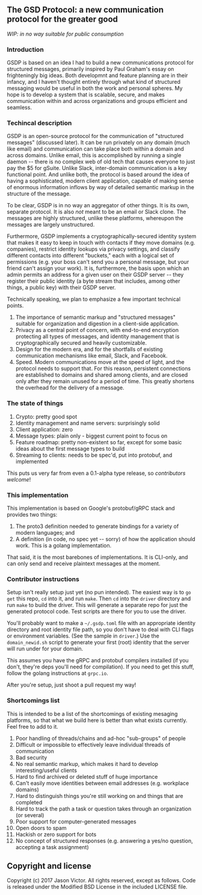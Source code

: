 ## The GSD Protocol: a new communication protocol for the greater good

*WIP: in no way suitable for public consumption*

### Introduction

GSDP is based on an idea I had to build a new communications protocol for structured messages, primarily inspired by Paul Graham's essay on frighteningly big ideas. Both developmnt and feature planning are in their infancy, and I haven't thought entirely through what kind of structured messaging would be useful in both the work and personal spheres. My hope is to develop a system that is scalable, secure, and makes communication within and across organizations and groups efficient and seamless. 

### Techincal description

GSDP is an open-source protocol for the communication of "structured messages" (discussed later). It can be run privately on any domain (much like email) and communication can take place both within a domain and across domains. Unlike email, this is accomplished by running a single daemon -- there is no complex web of old tech that causes everyone to just pay the $5 for gSuite. Unlike Slack, inter-domain communication is a key functional point. And unlike both, the protocol is based around the idea of having a sophisticated, modern client application, capable of making sense of enormous information inflows by way of detailed semantic markup in the structure of the message.

To be clear, GSDP is in no way an aggregator of other things. It is its own, separate protocol. It is also *not* meant to be an email or Slack clone. The messages are highly structured, unlike these platforms, whereupon the messages are largely unstructured.

Furthermore, GSDP implements a cryptographically-secured identity system that makes it easy to keep in touch with contacts if they move domains (e.g. companies), restrict identity lookups via privacy settings, and classify different contacts into different "buckets," each with a logical set of permissions (e.g. your boss can't send you a personal message, but your friend can't assign your work). It is, furthermore, the basis upon which an admin permits an address for a given user on their GSDP server -- they register their public identity (a byte stream that includes, among other things, a public key) with their GSDP server.

Technically speaking, we plan to emphasize a few important technical points.

1. The importance of semantic markup and "structured messages" suitable for organization and digestion in a client-side application.
2. Privacy as a central point of concern, with end-to-end encryption protecting all types of messages, and identity management that is cryptographically secured and heavily customizable.
3. Design for the modern era, and for the shortfalls of existing communication mechanisms like email, Slack, and Facebook.
4. Speed. Modern communications move at the speed of light, and the protocol needs to support that. For this reason, persistent connections are established to domains and shared among clients, and are closed only after they remain unused for a period of time. This greatly shortens the overhead for the delivery of a message. 

### The state of things

1. Crypto: pretty good spot
2. Identity management and name servers: surprisingly solid
3. Client application: zero
4. Message types: plain only - biggest current point to focus on
5. Feature roadmap: pretty non-existent so far, except for some basic ideas about the first message types to build
6. Streaming to clients: needs to be spec'd, put into protobuf, and implemented 

This puts us very far from even a 0.1-alpha type release, so *contributors welcome*!

### This implementation

This implementation is based on Google's protobuf/gRPC stack and provides two things:

1. The proto3 definition needed to generate bindings for a variety of modern languages; and
2. A definition (in code, no spec yet -- sorry) of how the application should work. This is a golang implementation.

That said, it is the most barebones of implementations. It is CLI-only, and can only send and receive plaintext messages at the moment.

### Contributor instructions

Setup isn't really setup just yet (no pun intended). The easiest way is to `go get` this repo, `cd` into it, and run `make`. Then `cd` into the `driver` directory and run `make` to build the driver. This will generate a separate repo for just the generated protocol code. Test scripts are there for you to use the driver.

You'll probably want to make a `~/.gsdp.toml` file with an appropriate identity directory and root identity file path, so you don't have to deal with CLI flags or environment variables. (See the sample in `driver`.) Use the `domain_newid.sh` script to generate your first (root) identity that the server will run under for your domain.

This assumes you have the gRPC and protobuf compilers installed (if you don't, they're deps you'll need for compilation). If you need to get this stuff, follow the golang instructions at `grpc.io`.

After you're setup, just shoot a pull request my way!

### Shortcomings list 

This is intended to be a list of the shortcomings of existing mesaging platforms, so that what we build here is better than what exists currently. Feel free to add to it.

1. Poor handling of threads/chains and ad-hoc "sub-groups" of people
1. Difficult or impossible to effectively leave individual threads of communication
2. Bad security
3. No real semantic markup, which makes it hard to develop interesting/useful clients
4. Hard to find archived or deleted stuff of huge importance
5. Can't easily move identities between email addresses (e.g. workplace domains)
6. Hard to distinguish things you're still working on and things that are completed
7. Hard to track the path a task or question takes through an organization (or several)
8. Poor support for computer-generated messages
9. Open doors to spam
10. Hackish or zero support for bots
12. No concept of structured responses (e.g. answering a yes/no question, accepting a task assignment)

## Copyright and license

Copyright (c) 2017 Jason Victor. All rights reserved, except as follows. Code is released under the Modified BSD License in the included LICENSE file. 
